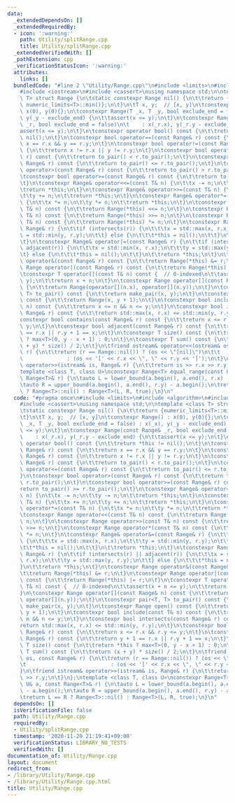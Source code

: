 ```yaml
---
data:
  _extendedDependsOn: []
  _extendedRequiredBy:
  - icon: ':warning:'
    path: Utility/splitRange.cpp
    title: Utility/splitRange.cpp
  _extendedVerifiedWith: []
  _pathExtension: cpp
  _verificationStatusIcon: ':warning:'
  attributes:
    links: []
  bundledCode: "#line 2 \"Utility/Range.cpp\"\n#include <limits>\n#include <algorithm>\n\
    #include <iostream>\n#include <cassert>\nusing namespace std;\n\ntemplate <class\
    \ T> struct Range {\n\tstatic constexpr Range nil() {\n\t\treturn {numeric_limits<T>::min(),\
    \ numeric_limits<T>::min()};\n\t}\n\tT x, y;  // [x, y]\n\tconstexpr Range() :\
    \ x(0), y(0){};\n\tconstexpr Range(T _x, T _y, bool exclude_end = false) : x(_x),\
    \ y(_y - exclude_end) {\n\t\tassert(x <= y);\n\t}\n\tconstexpr Range(const Range&\
    \ _r, bool exclude_end = false)\n\t    : x(_r.x), y(_r.y - exclude_end) {\n\t\t\
    assert(x <= y);\n\t}\n\tconstexpr operator bool() const {\n\t\treturn *this !=\
    \ nil();\n\t}\n\tconstexpr bool operator==(const Range& r) const {\n\t\treturn\
    \ x == r.x && y == r.y;\n\t}\n\tconstexpr bool operator!=(const Range& r) const\
    \ {\n\t\treturn x != r.x || y != r.y;\n\t}\n\tconstexpr bool operator<(const Range&\
    \ r) const {\n\t\treturn to_pair() < r.to_pair();\n\t}\n\tconstexpr bool operator<=(const\
    \ Range& r) const {\n\t\treturn to_pair() <= r.to_pair();\n\t}\n\tconstexpr bool\
    \ operator>(const Range& r) const {\n\t\treturn to_pair() > r.to_pair();\n\t}\n\
    \tconstexpr bool operator>=(const Range& r) const {\n\t\treturn to_pair() >= r.to_pair();\n\
    \t}\n\tconstexpr Range& operator<<=(const T& n) {\n\t\tx -= n;\n\t\ty -= n;\n\t\
    \treturn *this;\n\t}\n\tconstexpr Range& operator>>=(const T& n) {\n\t\tx += n;\n\
    \t\ty += n;\n\t\treturn *this;\n\t}\n\tconstexpr Range& operator*=(const T& n)\
    \ {\n\t\tx *= n;\n\t\ty *= n;\n\t\treturn *this;\n\t}\n\tconstexpr Range operator<<(const\
    \ T& n) const {\n\t\treturn Range(*this) <<= n;\n\t}\n\tconstexpr Range operator>>(const\
    \ T& n) const {\n\t\treturn Range(*this) >>= n;\n\t}\n\tconstexpr Range operator*(const\
    \ T& n) const {\n\t\treturn Range(*this) *= n;\n\t}\n\tconstexpr Range& operator&=(const\
    \ Range& r) {\n\t\tif (intersects(r)) {\n\t\t\tx = std::max(x, r.x);\n\t\t\ty\
    \ = std::min(y, r.y);\n\t\t} else {\n\t\t\t*this = nil();\n\t\t}\n\t\treturn *this;\n\
    \t}\n\tconstexpr Range& operator|=(const Range& r) {\n\t\tif (intersects(r) ||\
    \ adjacent(r)) {\n\t\t\tx = std::min(x, r.x);\n\t\t\ty = std::max(y, r.y);\n\t\
    \t} else {\n\t\t\t*this = nil();\n\t\t}\n\t\treturn *this;\n\t}\n\tconstexpr Range\
    \ operator&(const Range& r) const {\n\t\treturn Range(*this) &= r;\n\t}\n\tconstexpr\
    \ Range operator|(const Range& r) const {\n\t\treturn Range(*this) |= r;\n\t}\n\
    \tconstexpr T operator[](const T& n) const {  // 0-indexed\n\t\tassert(x + n <=\
    \ y);\n\t\treturn x + n;\n\t}\n\tconstexpr Range operator[](const Range& n) const\
    \ {\n\t\treturn Range(operator[](n.x), operator[](n.y));\n\t}\n\tconstexpr pair<T,\
    \ T> to_pair() const {\n\t\treturn make_pair(x, y);\n\t}\n\tconstexpr Range open()\
    \ const {\n\t\treturn Range(x, y + 1);\n\t}\n\tconstexpr bool include(const T&\
    \ n) const {\n\t\treturn x <= n && n <= y;\n\t}\n\tconstexpr bool intersects(const\
    \ Range& r) const {\n\t\treturn std::max(x, r.x) <= std::min(y, r.y);\n\t}\n\t\
    constexpr bool contains(const Range& r) const {\n\t\treturn x <= r.x && r.y <=\
    \ y;\n\t}\n\tconstexpr bool adjacent(const Range& r) const {\n\t\treturn y + 1\
    \ == r.x || r.y + 1 == x;\n\t}\n\tconstexpr T size() const {\n\t\treturn *this\
    \ ? max<T>(0, y - x + 1) : 0;\n\t}\n\tconstexpr T sum() const {\n\t\treturn (x\
    \ + y) * size() / 2;\n\t}\n\tfriend ostream& operator<<(ostream& os, const Range&\
    \ r) {\n\t\treturn (r == Range::nil()) ? (os << \"[nil]\")\n\t\t             \
    \              : (os << '[' << r.x << \", \" << r.y << ']');\n\t}\n\tfriend istream&\
    \ operator>>(istream& is, Range& r) {\n\t\treturn is >> r.x >> r.y;\n\t}\n};\n\
    template <class T, class U>\nconstexpr Range<T> equal_range(const U& a, const\
    \ Range<T>& r) {\n\tauto L = lower_bound(a.begin(), a.end(), r.x) - a.begin();\n\
    \tauto R = upper_bound(a.begin(), a.end(), r.y) - a.begin();\n\treturn L == R\
    \ ? Range<T>::nil() : Range<T>(L, R, true);\n}\n"
  code: "#pragma once\n#include <limits>\n#include <algorithm>\n#include <iostream>\n\
    #include <cassert>\nusing namespace std;\n\ntemplate <class T> struct Range {\n\
    \tstatic constexpr Range nil() {\n\t\treturn {numeric_limits<T>::min(), numeric_limits<T>::min()};\n\
    \t}\n\tT x, y;  // [x, y]\n\tconstexpr Range() : x(0), y(0){};\n\tconstexpr Range(T\
    \ _x, T _y, bool exclude_end = false) : x(_x), y(_y - exclude_end) {\n\t\tassert(x\
    \ <= y);\n\t}\n\tconstexpr Range(const Range& _r, bool exclude_end = false)\n\t\
    \    : x(_r.x), y(_r.y - exclude_end) {\n\t\tassert(x <= y);\n\t}\n\tconstexpr\
    \ operator bool() const {\n\t\treturn *this != nil();\n\t}\n\tconstexpr bool operator==(const\
    \ Range& r) const {\n\t\treturn x == r.x && y == r.y;\n\t}\n\tconstexpr bool operator!=(const\
    \ Range& r) const {\n\t\treturn x != r.x || y != r.y;\n\t}\n\tconstexpr bool operator<(const\
    \ Range& r) const {\n\t\treturn to_pair() < r.to_pair();\n\t}\n\tconstexpr bool\
    \ operator<=(const Range& r) const {\n\t\treturn to_pair() <= r.to_pair();\n\t\
    }\n\tconstexpr bool operator>(const Range& r) const {\n\t\treturn to_pair() >\
    \ r.to_pair();\n\t}\n\tconstexpr bool operator>=(const Range& r) const {\n\t\t\
    return to_pair() >= r.to_pair();\n\t}\n\tconstexpr Range& operator<<=(const T&\
    \ n) {\n\t\tx -= n;\n\t\ty -= n;\n\t\treturn *this;\n\t}\n\tconstexpr Range& operator>>=(const\
    \ T& n) {\n\t\tx += n;\n\t\ty += n;\n\t\treturn *this;\n\t}\n\tconstexpr Range&\
    \ operator*=(const T& n) {\n\t\tx *= n;\n\t\ty *= n;\n\t\treturn *this;\n\t}\n\
    \tconstexpr Range operator<<(const T& n) const {\n\t\treturn Range(*this) <<=\
    \ n;\n\t}\n\tconstexpr Range operator>>(const T& n) const {\n\t\treturn Range(*this)\
    \ >>= n;\n\t}\n\tconstexpr Range operator*(const T& n) const {\n\t\treturn Range(*this)\
    \ *= n;\n\t}\n\tconstexpr Range& operator&=(const Range& r) {\n\t\tif (intersects(r))\
    \ {\n\t\t\tx = std::max(x, r.x);\n\t\t\ty = std::min(y, r.y);\n\t\t} else {\n\t\
    \t\t*this = nil();\n\t\t}\n\t\treturn *this;\n\t}\n\tconstexpr Range& operator|=(const\
    \ Range& r) {\n\t\tif (intersects(r) || adjacent(r)) {\n\t\t\tx = std::min(x,\
    \ r.x);\n\t\t\ty = std::max(y, r.y);\n\t\t} else {\n\t\t\t*this = nil();\n\t\t\
    }\n\t\treturn *this;\n\t}\n\tconstexpr Range operator&(const Range& r) const {\n\
    \t\treturn Range(*this) &= r;\n\t}\n\tconstexpr Range operator|(const Range& r)\
    \ const {\n\t\treturn Range(*this) |= r;\n\t}\n\tconstexpr T operator[](const\
    \ T& n) const {  // 0-indexed\n\t\tassert(x + n <= y);\n\t\treturn x + n;\n\t\
    }\n\tconstexpr Range operator[](const Range& n) const {\n\t\treturn Range(operator[](n.x),\
    \ operator[](n.y));\n\t}\n\tconstexpr pair<T, T> to_pair() const {\n\t\treturn\
    \ make_pair(x, y);\n\t}\n\tconstexpr Range open() const {\n\t\treturn Range(x,\
    \ y + 1);\n\t}\n\tconstexpr bool include(const T& n) const {\n\t\treturn x <=\
    \ n && n <= y;\n\t}\n\tconstexpr bool intersects(const Range& r) const {\n\t\t\
    return std::max(x, r.x) <= std::min(y, r.y);\n\t}\n\tconstexpr bool contains(const\
    \ Range& r) const {\n\t\treturn x <= r.x && r.y <= y;\n\t}\n\tconstexpr bool adjacent(const\
    \ Range& r) const {\n\t\treturn y + 1 == r.x || r.y + 1 == x;\n\t}\n\tconstexpr\
    \ T size() const {\n\t\treturn *this ? max<T>(0, y - x + 1) : 0;\n\t}\n\tconstexpr\
    \ T sum() const {\n\t\treturn (x + y) * size() / 2;\n\t}\n\tfriend ostream& operator<<(ostream&\
    \ os, const Range& r) {\n\t\treturn (r == Range::nil()) ? (os << \"[nil]\")\n\t\
    \t                           : (os << '[' << r.x << \", \" << r.y << ']');\n\t\
    }\n\tfriend istream& operator>>(istream& is, Range& r) {\n\t\treturn is >> r.x\
    \ >> r.y;\n\t}\n};\ntemplate <class T, class U>\nconstexpr Range<T> equal_range(const\
    \ U& a, const Range<T>& r) {\n\tauto L = lower_bound(a.begin(), a.end(), r.x)\
    \ - a.begin();\n\tauto R = upper_bound(a.begin(), a.end(), r.y) - a.begin();\n\
    \treturn L == R ? Range<T>::nil() : Range<T>(L, R, true);\n}\n"
  dependsOn: []
  isVerificationFile: false
  path: Utility/Range.cpp
  requiredBy:
  - Utility/splitRange.cpp
  timestamp: '2020-11-20 21:19:41+09:00'
  verificationStatus: LIBRARY_NO_TESTS
  verifiedWith: []
documentation_of: Utility/Range.cpp
layout: document
redirect_from:
- /library/Utility/Range.cpp
- /library/Utility/Range.cpp.html
title: Utility/Range.cpp
---
```

